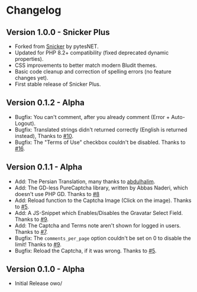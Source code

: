 Changelog
=========

Version 1.0.0 - Snicker Plus
----------------------------
- Forked from [Snicker](https://github.com/pytesNET/snicker) by pytesNET.
- Updated for PHP 8.2+ compatibility (fixed deprecated dynamic properties).
- CSS improvements to better match modern Bludit themes.
- Basic code cleanup and correction of spelling errors (no feature changes yet).
- First stable release of Snicker Plus.

Version 0.1.2 - Alpha
---------------------
-   Bugfix: You can't comment, after you already comment (Error + Auto-Logout).
-   Bugfix: Translated strings didn't returned correctly (English is returned instead),
            Thanks to [#10](https://github.com/pytesNET/snicker/issues/10).
-   Bugfix: The "Terms of Use" checkbox couldn't be disabled.
            Thanks to [#16](https://github.com/pytesNET/snicker/issues/16).

Version 0.1.1 - Alpha
---------------------
-   Add: The Persian Translation, many thanks to [abdulhalim](https://github.com/abdulhalim).
-   Add: The GD-less PureCaptcha library, written by Abbas Naderi, which doesn't use PHP GD.
         Thanks to [#8](https://github.com/pytesNET/snicker/issues/8)
-   Add: Reload function to the Captcha Image (Click on the image).
         Thanks to [#5](https://github.com/pytesNET/snicker/issues/5).
-   Add: A JS-Snippet which Enables/Disables the Gravatar Select Field.
         Thanks to [#9](https://github.com/pytesNET/snicker/issues/9).
-   Add: The Captcha and Terms note aren't shown for logged in users.
         Thanks to [#7](https://github.com/pytesNET/snicker/issues/7).
-   Bugfix: The `comments_per_page` option couldn't be set on 0 to disable the limit!
            Thanks to [#9](https://github.com/pytesNET/snicker/issues/9).
-   Bugfix: Reload the Captcha, if it was wrong.
            Thanks to [#5](https://github.com/pytesNET/snicker/issues/5).

Version 0.1.0 - Alpha
---------------------
-   Initial Release owo/
